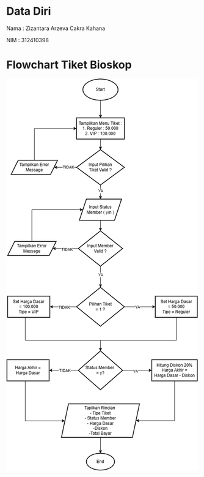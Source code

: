 # Data Diri

Nama : Zizantara Arzeva Cakra Kahana

NIM : 312410398

# Flowchart Tiket Bioskop

<img src="Tiket Bioskop.png">